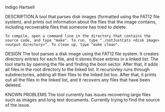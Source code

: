 Indigo Hartsell

DESCRIPTION
    A tool that parses disk images (formatted using the FAT12 file system), and prints out information about the files that the image contains, including recoverable files that someone has tried to delete.

    To compile, open a command line in the directory that contains the source code, and type "make". To run, type "./notJustCats <disk image> <output directory>". To clean up, type "make clean".

DESIGN
    The tool parses a disk image using the FAT12 file system. It creates directory entries for each file, and it stores those entries in a linked list.
    The tool starts by opening the file and finding the boot sector. After that, it adds all files in the root directory to the linked list. It recursivley
    runs through subdirectories, adding all their files to the linked list too. After that, it prints out all the files in the linked list, and it recovers
    any files that have been deleted.

KNOWN PROBLEMS
    The tool currently has issues recovering large files such as images and long text documents. Currently trying to find the source of the issue.
